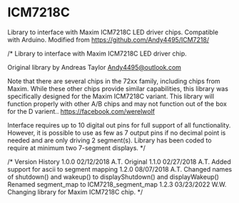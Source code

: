 # ICM7218C
Library to interface with Maxim ICM7218C LED driver chips. Compatible with Arduino.  Modified from https://github.com/Andy4495/ICM7218/

/* Library to interface with Maxim ICM7218C LED driver chip.
   
   Original library by Andreas Taylor <Andy4495@outlook.com>

   Note that there are several chips in the 72xx family, including
   chips from Maxim.
   While these other chips provide similar capabilities, this library
   was specifically designed for the Maxim ICM7218C variant.
   This library will function properly with other A/B chips and may
   not function out of the box for the D varient..
   https://facebook.com/werelwolf

   Interface requires up to 10 digital out pins for full support of
   all functionality. However, it is possible to use as few as 7 output
   pins if no decimal point is needed and are only driving 2 segment(s).
   Library has been coded to require at minimum two 7-segment displays.
*/

/* Version History
   1.0.0    02/12/2018  A.T.   Original
   1.1.0    02/27/2018  A.T.   Added support for ascii to segment mapping
   1.2.0    08/07/2018  A.T.   Changed names of shutdown() and wakeup() to
                               displayShutdown() and displayWakeup()
                               Renamed segment_map to ICM7218_segment_map
   1.2.3    03/23/2022  W.W.   Changing library for Maxim ICM7218C chip.
*/
